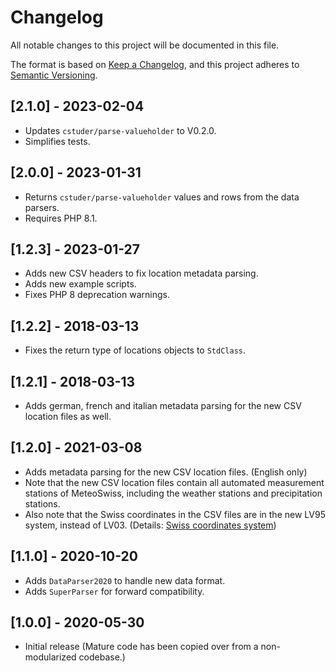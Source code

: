 # Changelog

All notable changes to this project will be documented in this file.

The format is based on [Keep a Changelog](https://keepachangelog.com/en/1.0.0/),
and this project adheres to [Semantic Versioning](https://semver.org/spec/v2.0.0.html).

## [2.1.0] - 2023-02-04

- Updates `cstuder/parse-valueholder` to V0.2.0.
- Simplifies tests.

## [2.0.0] - 2023-01-31

- Returns `cstuder/parse-valueholder` values and rows from the data parsers.
- Requires PHP 8.1.

## [1.2.3] - 2023-01-27

- Adds new CSV headers to fix location metadata parsing.
- Adds new example scripts.
- Fixes PHP 8 deprecation warnings.

## [1.2.2] - 2018-03-13

- Fixes the return type of locations objects to `StdClass`.

## [1.2.1] - 2018-03-13

- Adds german, french and italian metadata parsing for the new CSV location files as well.

## [1.2.0] - 2021-03-08

- Adds metadata parsing for the new CSV location files. (English only)
- Note that the new CSV location files contain all automated measurement stations of MeteoSwiss, including the weather stations and precipitation stations.
- Also note that the Swiss coordinates in the CSV files are in the new LV95 system, instead of LV03. (Details: [Swiss coordinates system](https://en.wikipedia.org/wiki/Swiss_coordinate_system))

## [1.1.0] - 2020-10-20

- Adds `DataParser2020` to handle new data format.
- Adds `SuperParser` for forward compatibility.

## [1.0.0] - 2020-05-30

- Initial release (Mature code has been copied over from a non-modularized codebase.)
